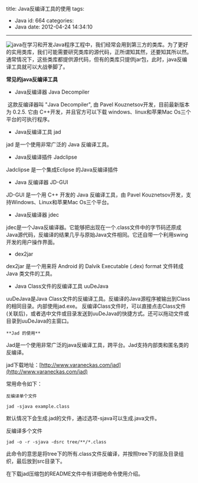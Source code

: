 title: Java反编译工具的使用
tags:
  - Java
id: 664
categories:
  - Java
date: 2012-04-24 14:34:10
---

![java](http://www.zhangmin.name/blog/wp-content/uploads/java.jpg)在学习和开发Java程序工程中，我们经常会用到第三方的类库。为了更好的实用类库，我们可能需要研究类库的源代码，正所谓知其然，还要知其所以然。通常情况下，这些类库都提供源代码，但有的类库只提供jar包，此时，java反编译工具就可以大战拳脚了。

**常见的java反编译工具**

*   Java反编译器 Java Decompiler

&nbsp;这款反编译器叫 &quot;Java Decompiler&quot;, 由 Pavel Kouznetsov开发，目前最新版本为 0.2.5\. 它由 C++开发，并且官方可以下载 windows、linux和苹果Mac Os三个平台的可执行程序。

*   Java反编译工具 jad

jad 是一个使用非常广泛的 Java 反编译工具。

*   Java反编译插件 Jadclipse

Jadclipse 是一个集成Eclipse 的Java反编译插件

*   Java 反编译器 JD-GUI

JD-GUI 是一个用 C++ 开发的 Java 反编译工具，由 Pavel Kouznetsov开发，支持Windows、Linux和苹果Mac Os三个平台。

*   Java反编译器 jdec

jdec是一个Java反编译器。它能够把出现在一个.class文件中的字节码还原成Java源代码，反编译的结果几乎与原始Java文件相同。它还自带一个利用swing开发的用户操作界面。

*   dex2jar

dex2jar 是一个用来将 Android 的 Dalvik Executable (.dex) format 文件转成 Java 类文件的工具。

*   Java Class文件的反编译工具 uuDeJava

uuDeJava是Java Class文件的反编译工具。反编译的Java源程序被输出到Class的相同目录。内部使用jad.exe。 反编译Class文件时，可以直接点击Class文件(关联后)，或者选中文件或目录发送到uuDeJava的快捷方式。还可以拖动文件或目录到uuDeJava的主窗口。

	**Jad 的使用**

Jad是一个使用非常广泛的java反编译工具，跨平台。Jad支持内部类和匿名类的反编译。

jad下载地址：[http://www.varaneckas.com/jad](http://www.varaneckas.com/jad)

常用命令如下：

	反编译单个文件

`jad -sjava example.class`

默认情况下会生成.jad的文件，通过选项-sjava可以生成.java文件。

反编译多个文件

`jad -o -r -sjava -dsrc tree/**/*.class`

此命令的意思是将tree下的所有.class文件反编译，并按照tree下的层及目录组织，最后放到src目录下。

在下载jad压缩包的README文件中有详细地命令使用介绍。